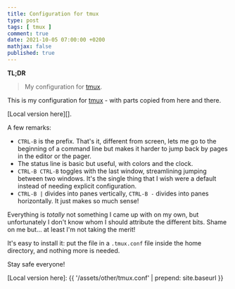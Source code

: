 ```yaml
---
title: Configuration for tmux
type: post
tags: [ tmux ]
comment: true
date: 2021-10-05 07:00:00 +0200
mathjax: false
published: true
---
```


**TL;DR**

> My configuration for [tmux][].

This is my configuration for [tmux][] - with parts copied from here and there.

<script src="https://gitlab.com/polettix/notechs/-/snippets/2184572.js"></script>

[Local version here][].

A few remarks:

- `CTRL-B` is the prefix. That's it, different from screen, lets me go
  to the beginning of a command line but makes it harder to jump back by
  pages in the editor or the pager.
- The status line is basic but useful, with colors and the clock.
- `CTRL-B CTRL-B` toggles with the last window, streamlining jumping
  between two windows. It's the single thing that I wish were a default
  instead of needing explicit configuration.
- `CTRL-B |` divides into panes vertically, `CTRL-B -` divides into
  panes horizontally. It just makes so much sense!

Everything is *totally* not something I came up with on my own, but
unfortunately I don't know whom I should attribute the different bits.
Shame on me but... at least I'm not taking the merit!

It's easy to install it: put the file in a `.tmux.conf` file inside the
home directory, and nothing more is needed.

Stay safe everyone!

[tmux]: https://github.com/tmux/tmux/wiki
[Local version here]: {{ '/assets/other/tmux.conf' | prepend: site.baseurl }}
